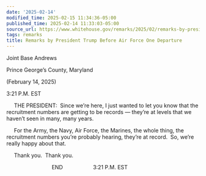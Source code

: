```yaml
---
date: '2025-02-14'
modified_time: 2025-02-15 11:34:36-05:00
published_time: 2025-02-14 11:33:03-05:00
source_url: https://www.whitehouse.gov/remarks/2025/02/remarks-by-president-trump-before-air-force-one-departure-ee5c/
tags: remarks
title: Remarks by President Trump Before Air Force One Departure
---
```

 
Joint Base Andrews

Prince George’s County, Maryland

(February 14, 2025)

3:21 P.M. EST  
  
     THE PRESIDENT:  Since we’re here, I just wanted to let you know
that the recruitment numbers are getting to be records — they’re at
levels that we haven’t seen in many, many years.   
  
     For the Army, the Navy, Air Force, the Marines, the whole thing,
the recruitment numbers you’re probably hearing, they’re at record.  So,
we’re really happy about that.  
  
     Thank you.  Thank you.  
  
                              END                    3:21 P.M. EST
